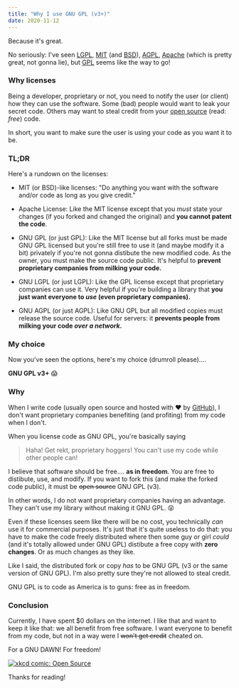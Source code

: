 ```yaml
---
title: "Why I use GNU GPL (v3+)"
date: 2020-11-12
---
```


Because it's great.

No seriously: I've seen [LGPL](https://en.wikipedia.org/wiki/GNU_Lesser_General_Public_License), [MIT](https://en.wikipedia.org/wiki/MIT_License) (and [BSD](https://en.wikipedia.org/wiki/BSD_licenses)), [AGPL](https://en.wikipedia.org/wiki/Affero_General_Public_License), [Apache](https://en.wikipedia.org/wiki/Apache_License) (which is pretty great, not gonna lie), but [GPL](https://en.wikipedia.org/wiki/GNU_General_Public_License) seems like the way to go!

### Why licenses

Being a developer, proprietary or not, you need to notify the user (or client) how they can use the software. Some (bad) people would want to leak your secret code. 
Others may want to steal credit from your [open source](https://en.wikipedia.org/wiki/Open_source) (read: *free*) code.

In short, you want to make sure the user is using your code as you want it to be.

### TL;DR

Here's a rundown on the licenses:

 - MIT (or BSD)-like licenses: "Do anything you want with the software and/or code as long as you give credit."

 - Apache License: Like the MIT license except that you *must* state your changes (if you forked and changed the original) and **you cannot patent the code**.
 
 - GNU GPL (or just GPL): Like the MIT license but all forks must be made GNU GPL licensed but you're still free to use it (and maybe modify it a bit) privately if you're not gonna distibute the new modified code. As the owner, you must make the source code public. It's helpful to **prevent proprietary companies from milking your code.**
 
 - GNU LGPL (or just LGPL): Like the GPL license except that proprietary companies can use it. Very helpful if you're building a library that **you just want everyone to *use* (even proprietary companies).**
 
 - GNU AGPL (or just AGPL): Like GNU GPL but all modified copies must release the source code. Useful for servers: it **prevents people from milking your code *over a network.***
 
### My choice
 
Now you've seen the options, here's my choice (drumroll please)....
 
**GNU GPL v3+** 😱 


### Why

When I write code (usually open source and hosted with ❤️  by [GitHub](https://github.com/)), I don't want proprietary companies benefiting (and profiting) from my code when I don't.

When you license code as GNU GPL, you're basically saying

> Haha! Get rekt, proprietary hoggers! You can't use my code while other people can!

I believe that software should be free.... **as in freedom**. You are free to distibute, use, and modify. If you want to fork this (and make the forked code public), it must be ~~open source~~ GNU GPL (v3).

In other words, I do not want proprietary companies having an advantage. They can't use my library without making it GNU GPL. 😝

Even if these licenses seem like there will be no cost, you technically *can* use it for commercial purposes.
It's just that it's quite useless to do that: you have to make the code freely distributed where then some guy or girl *could* (and it's totally allowed under GNU GPL) distibute a free copy with **zero changes**. Or as much changes as they like.

Like I said, the distributed fork or copy *has* to be GNU GPL (v3 or the same version of GNU GPL). I'm also pretty sure they're not allowed to steal credit.

GNU GPL is to code as America is to guns: free as in freedom.

### Conclusion

Currently, I have spent $0 dollars on the internet. I like that and want to keep it like that: we all benefit from free software. I want everyone to benefit from my code, but not in a way were I ~~won't get credit~~ cheated on.

For a GNU DAWN! For freedom!

[![xkcd comic: Open Source](https://imgs.xkcd.com/comics/open_source.png)](https://xkcd.com/225/)

Thanks for reading!
